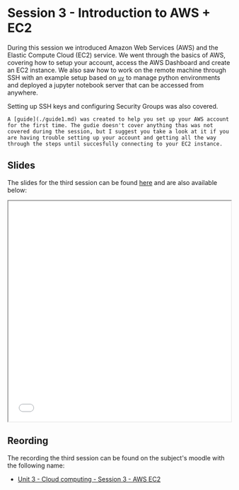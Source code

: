 # Session 3 - Introduction to AWS + EC2

During this session we introduced Amazon Web Services (AWS) and the Elastic Compute Cloud (EC2) service. We went through the basics of AWS, covering how to setup your account, access the AWS Dashboard and create an EC2 instance. We also saw how to work on the remote machine through SSH with an example setup based on [`uv`](https://docs.astral.sh/uv/) to manage python environments and deployed a jupyter notebook server that can be accessed from anywhere.

Setting up SSH keys and configuring Security Groups was also covered.

```admonish info
A [guide](./guide1.md) was created to help you set up your AWS account for the first time. The gudie doesn't cover anything thas was not covered during the session, but I suggest you take a look at it if you are having trouble setting up your account and getting all the way through the steps until succesfully connecting to your EC2 instance.
```

## Slides

The slides for the third session can be found [here](./slides/Session%203%20-%20Introduction%20to%20AWS%20+%20EC2%20(v2).pdf) and are also available below:

<iframe src="./slides/Session%203%20-%20Introduction%20to%20AWS%20+%20EC2%20(v2).pdf" width="100%" height="500px">
</iframe>

## Reording

The recording the third session can be found on the subject's moodle with the following name:

- [Unit 3 - Cloud computing - Session 3 - AWS EC2](https://rovira.sharepoint.com/sites/A_2024-25_104260/_layouts/15/stream.aspx?id=%2Fsites%2FA%5F2024%2D25%5F104260%2FDocumentos%20compartidos%2FGeneral%2FRecordings%2FUnit%203%20%2D%20Cloud%20computing%20%2D%20Session%203%20%2D%20AWS%20EC2%2D20250226%5F140559%2DMeeting%20Recording%2Emp4&referrer=StreamWebApp%2EWeb&referrerScenario=AddressBarCopied%2Eview%2E8fc94273%2D0347%2D47b1%2Da073%2Dfd2dcc696fc0)